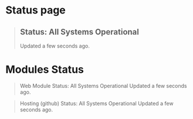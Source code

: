 # Status page

> ## Status: All Systems Operational
> Updated a few seconds ago.


# Modules Status

> Web Module
> Status: All Systems Operational
> Updated a few seconds ago.

> Hosting (github)
> Status: All Systems Operational
> Updated a few seconds ago.
